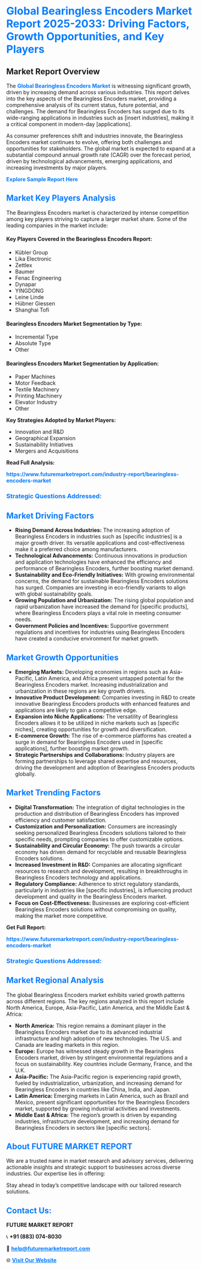 <h1 style="color: #007BFF;">Global Bearingless Encoders Market Report 2025-2033: Driving Factors, Growth Opportunities, and Key Players</h1>

<section id="overview">
<h2>Market Report Overview</h2>
<p>The <a href="https://www.futuremarketreport.com/industry-report/bearingless-encoders-market" style="color: #007BFF; text-decoration: none;"><strong>Global Bearingless Encoders Market</strong></a> is witnessing significant growth, driven by increasing demand across various industries. This report delves into the key aspects of the Bearingless Encoders market, providing a comprehensive analysis of its current status, future potential, and challenges. The demand for Bearingless Encoders has surged due to its wide-ranging applications in industries such as [insert industries], making it a critical component in modern-day [applications].</p>
<p>As consumer preferences shift and industries innovate, the Bearingless Encoders market continues to evolve, offering both challenges and opportunities for stakeholders. The global market is expected to expand at a substantial compound annual growth rate (CAGR) over the forecast period, driven by technological advancements, emerging applications, and increasing investments by major players.</p>
</section>

<section id="overview">
<p><a href="https://www.futuremarketreport.com/request-sample/reportId=81763" style="color: #007BFF; text-decoration: none;"><strong>Explore Sample Report Here</strong></a></p>
</section>

<section id="key-players">
<h2 style="color: #007BFF;">Market Key Players Analysis</h2>
<p>The Bearingless Encoders market is characterized by intense competition among key players striving to capture a larger market share. Some of the leading companies in the market include:</p>
<h4>Key Players Covered in the Bearingless Encoders Report:</h4>
<ul><li>Kübler Group</li><li>Lika Electronic</li><li>Zettlex</li><li>Baumer</li><li>Fenac Engineering</li><li>Dynapar</li><li>YINGDONG</li><li>Leine Linde</li><li>Hübner Giessen</li><li>Shanghai Tofi</li></ul>
<h4>Bearingless Encoders Market Segmentation by Type:</h4>
<ul><li>Incremental Type</li><li>Absolute Type</li><li>Other</li></ul>

<h4>Bearingless Encoders Market Segmentation by Application:</h4>
<ul><li>Paper Machines</li><li>Motor Feedback</li><li>Textile Machinery</li><li>Printing Machinery</li><li>Elevator Industry</li><li>Other</li></ul>
<p><strong>Key Strategies Adopted by Market Players:</strong></p>
<ul>
<li>Innovation and R&D</li>
<li>Geographical Expansion</li>
<li>Sustainability Initiatives</li>
<li>Mergers and Acquisitions</li>
</ul>
</section>

<section>
<p><strong>Read Full Analysis: </strong></p><a href="https://www.futuremarketreport.com/industry-report/bearingless-encoders-market" style="color: #007BFF; text-decoration: none;"><strong>https://www.futuremarketreport.com/industry-report/bearingless-encoders-market</strong></a>
<h3 style="color: #007BFF;">Strategic Questions Addressed:</h3>
</section>

<section id="driving-factors">
<h2 style="color: #007BFF;">Market Driving Factors</h2>
<ul>
<li><strong>Rising Demand Across Industries:</strong> The increasing adoption of Bearingless Encoders in industries such as [specific industries] is a major growth driver. Its versatile applications and cost-effectiveness make it a preferred choice among manufacturers.</li>
<li><strong>Technological Advancements:</strong> Continuous innovations in production and application technologies have enhanced the efficiency and performance of Bearingless Encoders, further boosting market demand.</li>
<li><strong>Sustainability and Eco-Friendly Initiatives:</strong> With growing environmental concerns, the demand for sustainable Bearingless Encoders solutions has surged. Companies are investing in eco-friendly variants to align with global sustainability goals.</li>
<li><strong>Growing Population and Urbanization:</strong> The rising global population and rapid urbanization have increased the demand for [specific products], where Bearingless Encoders plays a vital role in meeting consumer needs.</li>
<li><strong>Government Policies and Incentives:</strong> Supportive government regulations and incentives for industries using Bearingless Encoders have created a conducive environment for market growth.</li>
</ul>
</section>

<section id="growth-opportunities">
<h2 style="color: #007BFF;">Market Growth Opportunities</h2>
<ul>
<li><strong>Emerging Markets:</strong> Developing economies in regions such as Asia-Pacific, Latin America, and Africa present untapped potential for the Bearingless Encoders market. Increasing industrialization and urbanization in these regions are key growth drivers.</li>
<li><strong>Innovative Product Development:</strong> Companies investing in R&D to create innovative Bearingless Encoders products with enhanced features and applications are likely to gain a competitive edge.</li>
<li><strong>Expansion into Niche Applications:</strong> The versatility of Bearingless Encoders allows it to be utilized in niche markets such as [specific niches], creating opportunities for growth and diversification.</li>
<li><strong>E-commerce Growth:</strong> The rise of e-commerce platforms has created a surge in demand for Bearingless Encoders used in [specific applications], further boosting market growth.</li>
<li><strong>Strategic Partnerships and Collaborations:</strong> Industry players are forming partnerships to leverage shared expertise and resources, driving the development and adoption of Bearingless Encoders products globally.</li>
</ul>
</section>

<section id="trending-factors">
<h2 style="color: #007BFF;">Market Trending Factors</h2>
<ul>
<li><strong>Digital Transformation:</strong> The integration of digital technologies in the production and distribution of Bearingless Encoders has improved efficiency and customer satisfaction.</li>
<li><strong>Customization and Personalization:</strong> Consumers are increasingly seeking personalized Bearingless Encoders solutions tailored to their specific needs, prompting companies to offer customizable options.</li>
<li><strong>Sustainability and Circular Economy:</strong> The push towards a circular economy has driven demand for recyclable and reusable Bearingless Encoders solutions.</li>
<li><strong>Increased Investment in R&D:</strong> Companies are allocating significant resources to research and development, resulting in breakthroughs in Bearingless Encoders technology and applications.</li>
<li><strong>Regulatory Compliance:</strong> Adherence to strict regulatory standards, particularly in industries like [specific industries], is influencing product development and quality in the Bearingless Encoders market.</li>
<li><strong>Focus on Cost-Effectiveness:</strong> Businesses are exploring cost-efficient Bearingless Encoders solutions without compromising on quality, making the market more competitive.</li>
</ul>
</section>

<section>
<p><strong>Get Full Report: </strong></p><a href="https://www.futuremarketreport.com/industry-report/bearingless-encoders-market" style="color: #007BFF; text-decoration: none;"><strong>https://www.futuremarketreport.com/industry-report/bearingless-encoders-market</strong></a>
<h3 style="color: #007BFF;">Strategic Questions Addressed:</h3>
</section>


<section id="regional-analysis">
<h2 style="color: #007BFF;">Market Regional Analysis</h2>
<p>The global Bearingless Encoders market exhibits varied growth patterns across different regions. The key regions analyzed in this report include North America, Europe, Asia-Pacific, Latin America, and the Middle East & Africa:</p>
<ul>
<li><strong>North America:</strong> This region remains a dominant player in the Bearingless Encoders market due to its advanced industrial infrastructure and high adoption of new technologies. The U.S. and Canada are leading markets in this region.</li>
<li><strong>Europe:</strong> Europe has witnessed steady growth in the Bearingless Encoders market, driven by stringent environmental regulations and a focus on sustainability. Key countries include Germany, France, and the U.K.</li>
<li><strong>Asia-Pacific:</strong> The Asia-Pacific region is experiencing rapid growth, fueled by industrialization, urbanization, and increasing demand for Bearingless Encoders in countries like China, India, and Japan.</li>
<li><strong>Latin America:</strong> Emerging markets in Latin America, such as Brazil and Mexico, present significant opportunities for the Bearingless Encoders market, supported by growing industrial activities and investments.</li>
<li><strong>Middle East & Africa:</strong> The region’s growth is driven by expanding industries, infrastructure development, and increasing demand for Bearingless Encoders in sectors like [specific sectors].</li>
</ul>
</section>

<footer>
<h2 style="color: #007BFF;">About FUTURE MARKET REPORT</h2>
<p>We are a trusted name in market research and advisory services, delivering actionable insights and strategic support to businesses across diverse industries. Our expertise lies in offering:</p>

<p>Stay ahead in today’s competitive landscape with our tailored research solutions.</p>

<h2 style="color: #007BFF;">Contact Us:</h2>
<p><strong>FUTURE MARKET REPORT</strong></p>
<p>📞 <strong>+91 (883) 074-8030</strong></p>
<p>📧 <strong><a href="mailto:help@futuremarketreport.com" style="color: #007BFF;">help@futuremarketreport.com</a></strong></p>
<p>🌐 <strong><a href="https://www.futuremarketreport.com/" style="color: #007BFF;">Visit Our Website</a></strong></p>
</footer>